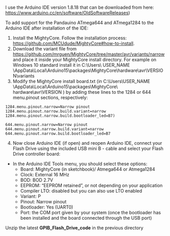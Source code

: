 I use the Arduino IDE version 1.8.18 that can be downloaded from here: https://www.arduino.cc/en/software/OldSoftwareReleases)

To add support for the Pandauino ATmega644 and ATmega1284 to the Arduino IDE after installation of the IDE:
1. Install the MightyCore. Follow the installation process: https://github.com/MCUdude/MightyCore#how-to-install. 
2. Download the variant file from https://github.com/mrguen/MightyCore/tree/master/avr/variants/narrow and place it inside your MightyCore install directory. For example on Windows 10 standard install it in C:\Users\ USER_NAME \AppData\Local\Arduino15\packages\MightyCore\hardware\avr\VERSION\variants
3. Modify the MightyCore install board.txt (in C:\Users\USER_NAME
\AppData\Local\Arduino15\packages\MightyCore\ hardware\avr\VERSION ) by adding these lines to the 1284 or 644 menu.pinout sections, respectively:

```
1284.menu.pinout.narrow=Narrow pinout
1284.menu.pinout.narrow.build.variant=narrow
1284.menu.pinout.narrow.build.bootloader_led=B7)
```
```
644.menu.pinout.narrow=Narrow pinout
644.menu.pinout.narrow.build.variant=narrow
644.menu.pinout.narrow.build.bootloader_led=B7
```
   
4. Now close Arduino IDE (if open) and reopen Arduino IDE, connect your Flash Drive using the included USB mini B - cable and select your Flash Drive controller board:

* In the Arduino IDE Tools menu, you should select these options:
   * Board: MightyCore (in sketchbook)/ Atmega644 or Atmega1284
   * Clock: External 16 MHz
   * BOD: BOD 2.7V
   * EEPROM: “EEPROM retained”, or not depending on your application
   * Compiler LTO: disabled but you can also use LTO enabled
   * Variant: P
   * Pinout: Narrow pinout
   * Bootloader: Yes (UART0)
   * Port: the COM port given by your system (once the bootloader has been installed and the board
connected through the USB port)

Unzip the latest **GPIB_Flash_Drive_code** in the previous directory
